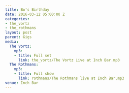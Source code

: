 ```yaml
---
title: Bo's Birthday
date: 2016-03-12 05:00:00 Z
categories:
- the_vortz
- the_rothmans
layout: post
parent: Gigs
media:
  The Vortz:
    mp3:
    - title: Full set
      link: the_vortz/The Vortz Live at Inch Bar.mp3
  The Rothmans:
    mp3:
    - title: Full show
      link: rothmans/The Rothmans live at Inch Bar.mp3
venue: Inch Bar
---
```


